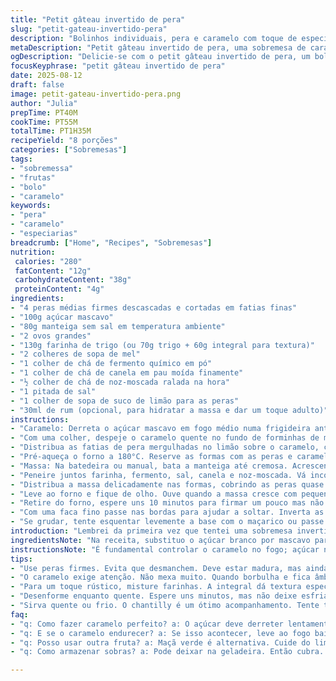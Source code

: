 ```yaml
---
title: "Petit gâteau invertido de pera"
slug: "petit-gateau-invertido-pera"
description: "Bolinhos individuais, pera e caramelo com toque de especiarias. Massa fofa, cobertura que vira recheio ao assar. Caramelo aromático, textura úmida. Substitui especiarias tradicionais por canela em pau e noz-moscada para aroma mais profundo. Doce na medida, fruta na base. Simples, nem sempre sai de primeira - percebe quando o caramelo começa a borbulhar e a borda da massa fica dourada. Servi quente com chantilly caseiro e descobri que fica ótimo frio também. Testei trocar a farinha de trigo por metade integral, deixou mais rústico mas saboroso. Pequenas falhas evitáveis: desenformar quente para não grudar, e usar peras firmes para não virar purê."
metaDescription: "Petit gâteau invertido de pera, uma sobremesa de caramelo e especiarias, combina frutas com massa fofa. Sabor rico e textura perfeita"
ogDescription: "Delicie-se com o petit gâteau invertido de pera, um bolo que combina caramelo e especiarias, perfeito em qualquer ocasião."
focusKeyphrase: "petit gâteau invertido de pera"
date: 2025-08-12
draft: false
image: petit-gateau-invertido-pera.png
author: "Julia"
prepTime: PT40M
cookTime: PT55M
totalTime: PT1H35M
recipeYield: "8 porções"
categories: ["Sobremesas"]
tags:
- "sobremessa"
- "frutas"
- "bolo"
- "caramelo"
keywords:
- "pera"
- "caramelo"
- "especiarias"
breadcrumb: ["Home", "Recipes", "Sobremesas"]
nutrition: 
 calories: "280"
 fatContent: "12g"
 carbohydrateContent: "38g"
 proteinContent: "4g"
ingredients:
- "4 peras médias firmes descascadas e cortadas em fatias finas"
- "100g açúcar mascavo"
- "80g manteiga sem sal em temperatura ambiente"
- "2 ovos grandes"
- "130g farinha de trigo (ou 70g trigo + 60g integral para textura)"
- "2 colheres de sopa de mel"
- "1 colher de chá de fermento químico em pó"
- "1 colher de chá de canela em pau moída finamente"
- "½ colher de chá de noz-moscada ralada na hora"
- "1 pitada de sal"
- "1 colher de sopa de suco de limão para as peras"
- "30ml de rum (opcional, para hidratar a massa e dar um toque adulto)"
instructions:
- "Caramelo: Derreta o açúcar mascavo em fogo médio numa frigideira antiaderente pequena. Não mexa com colher logo; deixe o açúcar formar bolhas ritmadas. Quando ambar claro, retire do fogo e adicione a manteiga com cuidado para não espirrar. Mexa com espátula, se perceber cristais vá mexendo suavemente até ficar homogêneo e brilhante."
- "Com uma colher, despeje o caramelo quente no fundo de forminhas de muffin ou ramequins; espalhe rápido e uniformemente antes que endureça."
- "Distribua as fatias de pera mergulhadas no limão sobre o caramelo, camada generosa, sem apertar para não virar purê."
- "Pré-aqueça o forno a 180°C. Reserve as formas com as peras e caramelo."
- "Massa: Na batedeira ou manual, bata a manteiga até cremosa. Acrescente o mel e os ovos um a um, batendo bem após cada adição; a textura deve ficar leve e aerada, sem cheiro de ovo cru."
- "Peneire juntos farinha, fermento, sal, canela e noz-moscada. Vá incorporando aos poucos na mistura úmida, mexendo somente até sumirem os grumos. Se usar rum, adicione junto à massa."
- "Distribua a massa delicadamente nas formas, cobrindo as peras quase até a borda, cuidado para não desmanchar as fatias."
- "Leve ao forno e fique de olho. Ouve quando a massa cresce com pequenos suspiros, firme o dourado da borda indica que já está quase; espete um palito no centro, se sair limpo está pronto."
- "Retire do forno, espere uns 10 minutos para firmar um pouco mas não deixe esfriar demais ou o caramelo fica grudado."
- "Com uma faca fino passe nas bordas para ajudar a soltar. Inverta as formas num prato, batidinhas econômicas para o caramelo escorrer e revelar a pera caramelizada no topo – irresistível visual."
- "Se grudar, tente esquentar levemente a base com o maçarico ou passe uma faca quente devagar. Serve com sorvete de creme, chantilly fresco batido ou um café forte para equilibrar o doce."
introduction: "Lembrei da primeira vez que tentei uma sobremesa invertida, bolo embaixo e fruta em cima, e percebi que controlar essa camada pegajosa de caramelo é quase um ritual. A pera, com sua doçura sutil e textura que segura bem o forno, foi minha escolha depois de testar maçãs – a pera não desmancha fácil, e cria contraste com a massa fofa. Os aromas da canela e noz-moscada dão aquele clima de inverno europeu, mas com toque pessoal: vez ou outra, jogo rum na massa e sinto que o bolo ganha uma complexidade bacana. A proporção da massa é chave; menos farinha em relação ao original para não pesar, o mel entra para umidade extra e aroma diferente do açúcar branco. Aprendi que o caramelo não pode escurecer demais – só até o ponto de derreter e borbulhar, do contrário amarga. No fim, nada como ver os pequenos bolinhos maravilhosos desenformados brilhando, fruta resgatada do fogo e o aroma que invade a cozinha, anunciando que vem coisa boa."
ingredientsNote: "Na receita, substituo o açúcar branco por mascavo para um caramelo mais rico, com notas quase de melado. A mistura de farinha branca e integral deixa a massa menos doce e mais consistente, evitamos que molhe demais perto da fruta. O mel é opcional, mas acrescenta umidade e sabor terroso ao conjunto; pode usar mel de florada única, fica interessante. Canela em pau moída na hora e noz-moscada fresca não são frescuras; fazem diferença no aroma e no sabor final. Na falta de pera, maçã verde firme pode ser alternativa, ajustando o limão para evitar escurecer e garantindo que não desmanche. Manteiga sem sal é crucial para controlar o ponto do caramelo; se usar manteiga com sal, ajuste a pitada de sal na massa. Rum opcional vai para quem quer experimentar algo diferente, evapora no cozimento sem álcool residual. A quantidade de ovos ajustada para deixar o bolinho mais leve, já testei com mais e ficou pesado e seco."
instructionsNote: "É fundamental controlar o caramelo no fogo; açúcar não deve escurecer muito antes de retirar. A manteiga dá brilho e evita que endureça rápido demais. Cuidado na hora de montar as formas, para que as peras não se escondam nem se quebrem – pra isso, fatie uniformemente e passe limão para não oxidar. Massa aerada significa batida certa na manteiga e ovos, sem exagerar para não perder a leveza. Melhor colocar a massa com a ajuda de duas colheres para não amassar a camada de frutas. Quando assar, confie no aroma e na cor antes do timer; massa dourada e aroma de especiarias são geladeiras de fogo. Deixar esfriar pouco faz a diferença na hora de desenformar, pois o caramelo ainda está maleável; se esfriar muito, grudará. Se precisar, use faca quente para ajudar. Também tentei assar em forno ventilado com menos temperatura, mas meu preferido é forno convencional para controlar melhor o caramelo. Uma pitada de cuidado, e o resultado é um bolo que desliza da forma como mágica no prato."
tips:
- "Use peras firmes. Evita que desmanchem. Deve estar madura, mas ainda consistente. Limão nas fatias previne oxidação e mantém a cor. Não use peras muito maduras."
- "O caramelo exige atenção. Não mexa muito. Quando borbulha e fica âmbar, adicione a manteiga. Para evitar amargo, não deixe escurecer demais. O ponto certo é chave."
- "Para um toque rústico, misture farinhas. A integral dá textura especial e sabor. Mix de 70g de trigo e 60g de integral fica ótimo. Experimente o mel para umidade."
- "Desenforme enquanto quente. Espere uns minutos, mas não deixe esfriar. Senão, o caramelo gruda. Use uma faca quente nas bordas se precisar. Não use formas de silicone."
- "Sirva quente ou frio. O chantilly é um ótimo acompanhamento. Tente também sorvete. O contraste de temperatura e textura resulta em uma experiência ótima. Fiquem atentos."
faq:
- "q: Como fazer caramelo perfeito? a: O açúcar deve derreter lentamente. Entenda o ponto. Borbulha e cor âmbar são sinais bons. Não espere demais no fogo."
- "q: E se o caramelo endurecer? a: Se isso acontecer, leve ao fogo baixo para reaquecer. Com cuidado. Não deixe queimar e olhe sempre. O caramelo é delicado."
- "q: Posso usar outra fruta? a: Maçã verde é alternativa. Cuide do limão para não escurecer. Mas a pera é ideal, se firme. A textura faz a diferença."
- "q: Como armazenar sobras? a: Pode deixar na geladeira. Então cubra. Venda por até 3 dias. Para reaquecer em forno, faz tudo ficar delicioso de novo."

---
```

